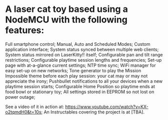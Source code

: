 # A laser cat toy based using a NodeMCU with the following features:

Full smartphone control;
Manual, Auto and Scheduled Modes;
Custom application interface;
System status synced between multiple web clients;
System status mirrored on LaserKitty!! itself;
Configurable pan and tilt range restrictions;
Configurable playtime session lengths and frequencies;
Set-up page with at-a-glance current settings;
NTP time sync;
WiFi manager for easy set-up on new networks;
Tone generator to play the Mission Impossible theme before each play session: your cat may or may not appreciate the irony;
Pushbullet notifications to all your devices when a new playtime session starts;
Configurable Home Position so playtime ends at food bowl or stationary toy;
All settings stored in EEPROM so not lost on power outage;

See a video of it in action at: https://www.youtube.com/watch?v=KX-o2tqmdH0&t=10s;
An Instructables covering the project is at [TBA].
